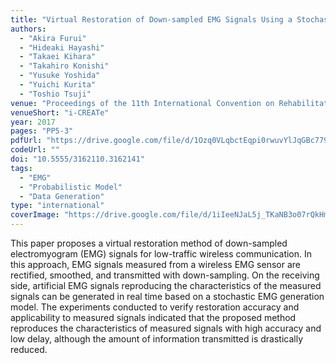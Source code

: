 ```yaml
---
title: "Virtual Restoration of Down-sampled EMG Signals Using a Stochastic Model"
authors:
  - "Akira Furui"
  - "Hideaki Hayashi"
  - "Takaei Kihara"
  - "Takahiro Konishi"
  - "Yusuke Yoshida"
  - "Yuichi Kurita"
  - "Toshio Tsuji"
venue: "Proceedings of the 11th International Convention on Rehabilitation Engineering and Assistive Technology (i-CREATe2017)"
venueShort: "i-CREATe"
year: 2017
pages: "PP5-3"
pdfUrl: "https://drive.google.com/file/d/1Ozq0VLqbctEqpi0rwuvYlJqGBc779H3i/view?usp=sharing"
codeUrl: ""
doi: "10.5555/3162110.3162141"
tags:
  - "EMG"
  - "Probabilistic Model"
  - "Data Generation"
type: "international"
coverImage: "https://drive.google.com/file/d/1iIeeNJaL5j_TKaNB3o07rQkHm5ynrjGv/view?usp=sharing" 
---
```

This paper proposes a virtual restoration method of down-sampled electromyogram (EMG) signals for low-traffic wireless communication. In this approach, EMG signals measured from a wireless EMG sensor are rectified, smoothed, and transmitted with down-sampling. On the receiving side, artificial EMG signals reproducing the characteristics of the measured signals can be generated in real time based on a stochastic EMG generation model. The experiments conducted to verify restoration accuracy and applicability to measured signals indicated that the proposed method reproduces the characteristics of measured signals with high accuracy and low delay, although the amount of information transmitted is drastically reduced.
